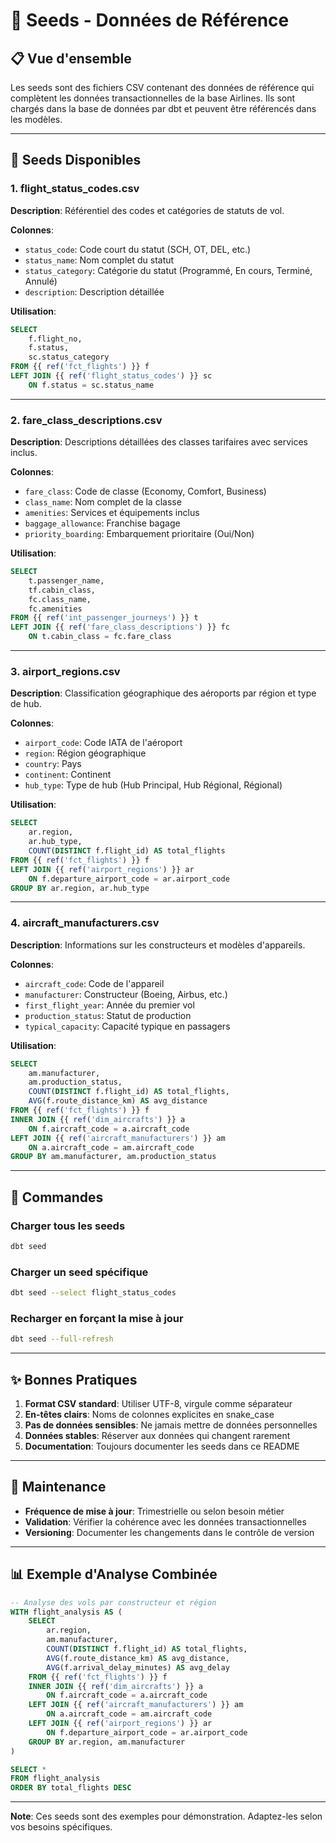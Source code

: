 # 🌱 Seeds - Données de Référence

## 📋 Vue d'ensemble

Les seeds sont des fichiers CSV contenant des données de référence qui complètent les données transactionnelles de la base Airlines. Ils sont chargés dans la base de données par dbt et peuvent être référencés dans les modèles.

---

## 📁 Seeds Disponibles

### 1. flight_status_codes.csv

**Description**: Référentiel des codes et catégories de statuts de vol.

**Colonnes**:
- `status_code`: Code court du statut (SCH, OT, DEL, etc.)
- `status_name`: Nom complet du statut
- `status_category`: Catégorie du statut (Programmé, En cours, Terminé, Annulé)
- `description`: Description détaillée

**Utilisation**:
```sql
SELECT
    f.flight_no,
    f.status,
    sc.status_category
FROM {{ ref('fct_flights') }} f
LEFT JOIN {{ ref('flight_status_codes') }} sc
    ON f.status = sc.status_name
```

---

### 2. fare_class_descriptions.csv

**Description**: Descriptions détaillées des classes tarifaires avec services inclus.

**Colonnes**:
- `fare_class`: Code de classe (Economy, Comfort, Business)
- `class_name`: Nom complet de la classe
- `amenities`: Services et équipements inclus
- `baggage_allowance`: Franchise bagage
- `priority_boarding`: Embarquement prioritaire (Oui/Non)

**Utilisation**:
```sql
SELECT
    t.passenger_name,
    tf.cabin_class,
    fc.class_name,
    fc.amenities
FROM {{ ref('int_passenger_journeys') }} t
LEFT JOIN {{ ref('fare_class_descriptions') }} fc
    ON t.cabin_class = fc.fare_class
```

---

### 3. airport_regions.csv

**Description**: Classification géographique des aéroports par région et type de hub.

**Colonnes**:
- `airport_code`: Code IATA de l'aéroport
- `region`: Région géographique
- `country`: Pays
- `continent`: Continent
- `hub_type`: Type de hub (Hub Principal, Hub Régional, Régional)

**Utilisation**:
```sql
SELECT
    ar.region,
    ar.hub_type,
    COUNT(DISTINCT f.flight_id) AS total_flights
FROM {{ ref('fct_flights') }} f
LEFT JOIN {{ ref('airport_regions') }} ar
    ON f.departure_airport_code = ar.airport_code
GROUP BY ar.region, ar.hub_type
```

---

### 4. aircraft_manufacturers.csv

**Description**: Informations sur les constructeurs et modèles d'appareils.

**Colonnes**:
- `aircraft_code`: Code de l'appareil
- `manufacturer`: Constructeur (Boeing, Airbus, etc.)
- `first_flight_year`: Année du premier vol
- `production_status`: Statut de production
- `typical_capacity`: Capacité typique en passagers

**Utilisation**:
```sql
SELECT
    am.manufacturer,
    am.production_status,
    COUNT(DISTINCT f.flight_id) AS total_flights,
    AVG(f.route_distance_km) AS avg_distance
FROM {{ ref('fct_flights') }} f
INNER JOIN {{ ref('dim_aircrafts') }} a
    ON f.aircraft_code = a.aircraft_code
LEFT JOIN {{ ref('aircraft_manufacturers') }} am
    ON a.aircraft_code = am.aircraft_code
GROUP BY am.manufacturer, am.production_status
```

---

## 🚀 Commandes

### Charger tous les seeds
```bash
dbt seed
```

### Charger un seed spécifique
```bash
dbt seed --select flight_status_codes
```

### Recharger en forçant la mise à jour
```bash
dbt seed --full-refresh
```

---

## ✨ Bonnes Pratiques

1. **Format CSV standard**: Utiliser UTF-8, virgule comme séparateur
2. **En-têtes clairs**: Noms de colonnes explicites en snake_case
3. **Pas de données sensibles**: Ne jamais mettre de données personnelles
4. **Données stables**: Réserver aux données qui changent rarement
5. **Documentation**: Toujours documenter les seeds dans ce README

---

## 🔄 Maintenance

- **Fréquence de mise à jour**: Trimestrielle ou selon besoin métier
- **Validation**: Vérifier la cohérence avec les données transactionnelles
- **Versioning**: Documenter les changements dans le contrôle de version

---

## 📊 Exemple d'Analyse Combinée

```sql
-- Analyse des vols par constructeur et région
WITH flight_analysis AS (
    SELECT
        ar.region,
        am.manufacturer,
        COUNT(DISTINCT f.flight_id) AS total_flights,
        AVG(f.route_distance_km) AS avg_distance,
        AVG(f.arrival_delay_minutes) AS avg_delay
    FROM {{ ref('fct_flights') }} f
    INNER JOIN {{ ref('dim_aircrafts') }} a
        ON f.aircraft_code = a.aircraft_code
    LEFT JOIN {{ ref('aircraft_manufacturers') }} am
        ON a.aircraft_code = am.aircraft_code
    LEFT JOIN {{ ref('airport_regions') }} ar
        ON f.departure_airport_code = ar.airport_code
    GROUP BY ar.region, am.manufacturer
)

SELECT *
FROM flight_analysis
ORDER BY total_flights DESC
```

---

**Note**: Ces seeds sont des exemples pour démonstration. Adaptez-les selon vos besoins spécifiques.
